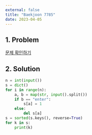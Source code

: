 ```yaml
---
external: false
title: "Baekjoon 7785"
date: 2023-04-05
---
```


## 1. Problem

[문제 확인하기](https://www.acmicpc.net/problem/7785)

## 2. Solution

```python
n = int(input())
s = dict()
for i in range(n):
    a, b = map(str, input().split())
    if b == "enter":
        s[a] = 1
    else:
        del s[a]
s = sorted(s.keys(), reverse=True)
for k in s:
    print(k)
```

